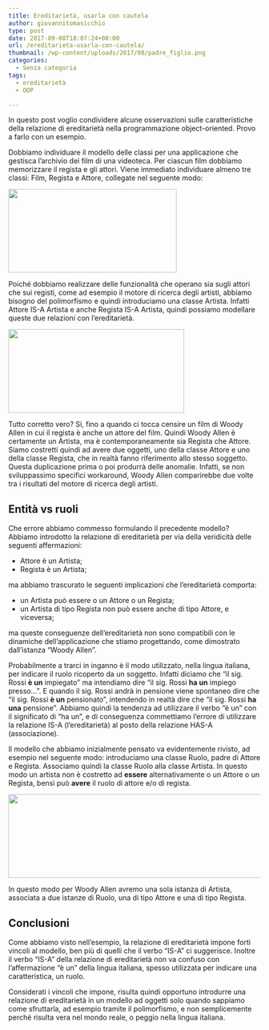 ```yaml
---
title: Ereditarietà, usarla con cautela
author: giovannitomasicchio
type: post
date: 2017-09-08T18:07:24+00:00
url: /ereditarieta-usarla-con-cautela/
thumbnail: /wp-content/uploads/2017/08/padre_figlio.png
categories:
  - Senza categoria
tags:
  - ereditarietà
  - OOP

---
```

In questo post voglio condividere alcune osservazioni sulle caratteristiche della relazione di ereditarietà nella programmazione object-oriented. Provo a farlo con un esempio.

Dobbiamo individuare il modello delle classi per una applicazione che gestisca l&#8217;archivio dei film di una videoteca. Per ciascun film dobbiamo memorizzare il regista e gli attori. Viene immediato individuare almeno tre classi: Film, Regista e Attore, collegate nel seguente modo:

<img loading="lazy" class="size-full wp-image-191 aligncenter" src="https://www.giovannitomasicchio.it/wp-content/uploads/2017/08/modello_1.png" alt="" width="336" height="167" srcset="https://www.giovannitomasicchio.it/wp-content/uploads/2017/08/modello_1.png 336w, https://www.giovannitomasicchio.it/wp-content/uploads/2017/08/modello_1-300x149.png 300w" sizes="(max-width: 336px) 100vw, 336px" /> 

Poiché dobbiamo realizzare delle funzionalità che operano sia sugli attori che sui registi, come ad esempio il motore di ricerca degli artisti, abbiamo bisogno del polimorfismo e quindi introduciamo una classe Artista. Infatti Attore IS-A Artista e anche Regista IS-A Artista, quindi possiamo modellare queste due relazioni con l&#8217;ereditarietà.

<img loading="lazy" class="size-full wp-image-192 aligncenter" src="https://www.giovannitomasicchio.it/wp-content/uploads/2017/08/modello_2.png" alt="" width="351" height="167" srcset="https://www.giovannitomasicchio.it/wp-content/uploads/2017/08/modello_2.png 351w, https://www.giovannitomasicchio.it/wp-content/uploads/2017/08/modello_2-300x143.png 300w" sizes="(max-width: 351px) 100vw, 351px" /> 

Tutto corretto vero? Si, fino a quando ci tocca censire un film di Woody Allen in cui il regista è anche un attore del film. Quindi Woody Allen è certamente un Artista, ma è contemporaneamente sia Regista che Attore. Siamo costretti quindi ad avere due oggetti, uno della classe Attore e uno della classe Regista, che in realtà fanno riferimento allo stesso soggetto. Questa duplicazione prima o poi produrrà delle anomalie. Infatti, se non sviluppassimo specifici workaround, Woody Allen comparirebbe due volte tra i risultati del motore di ricerca degli artisti.

## Entità vs ruoli

Che errore abbiamo commesso formulando il precedente modello? Abbiamo introdotto la relazione di ereditarietà per via della veridicità delle seguenti affermazioni:

  * Attore è un Artista;
  * Regista è un Artista;

ma abbiamo trascurato le seguenti implicazioni che l&#8217;ereditarietà comporta:

  * un Artista può essere o un Attore o un Regista;
  * un Artista di tipo Regista non può essere anche di tipo Attore, e viceversa;

ma queste conseguenze dell&#8217;ereditarietà non sono compatibili con le dinamiche dell&#8217;applicazione che stiamo progettando, come dimostrato dall&#8217;istanza &#8220;Woody Allen&#8221;.

Probabilmente a trarci in inganno è il modo utilizzato, nella lingua italiana, per indicare il ruolo ricoperto da un soggetto. Infatti diciamo che &#8220;il sig. Rossi **è un** impiegato&#8221; ma intendiamo dire &#8220;il sig. Rossi **ha un** impiego presso&#8230;&#8221;. E quando il sig. Rossi andrà in pensione viene spontaneo dire che &#8220;il sig. Rossi **è un** pensionato&#8221;, intendendo in realtà dire che &#8220;il sig. Rossi **ha una** pensione&#8221;. Abbiamo quindi la tendenza ad utilizzare il verbo &#8220;è un&#8221; con il significato di &#8220;ha un&#8221;, e di conseguenza commettiamo l&#8217;errore di utilizzare la relazione IS-A (l&#8217;ereditarietà) al posto della relazione HAS-A (associazione).

Il modello che abbiamo inizialmente pensato va evidentemente rivisto, ad esempio nel seguente modo: introduciamo una classe Ruolo, padre di Attore e Regista. Associamo quindi la classe Ruolo alla classe Artista. In questo modo un artista non è costretto ad **essere** alternativamente o un Attore o un Regista, bensì può **avere** il ruolo di attore e/o di regista.

<img loading="lazy" class="size-full wp-image-193 aligncenter" src="https://www.giovannitomasicchio.it/wp-content/uploads/2017/08/modello_3.png" alt="" width="579" height="167" srcset="https://www.giovannitomasicchio.it/wp-content/uploads/2017/08/modello_3.png 579w, https://www.giovannitomasicchio.it/wp-content/uploads/2017/08/modello_3-300x87.png 300w" sizes="(max-width: 579px) 100vw, 579px" /> 

In questo modo per Woody Allen avremo una sola istanza di Artista, associata a due istanze di Ruolo, una di tipo Attore e una di tipo Regista.

## Conclusioni

Come abbiamo visto nell&#8217;esempio, la relazione di ereditarietà impone forti vincoli al modello, ben più di quelli che il verbo &#8220;IS-A&#8221; ci suggerisce. Inoltre il verbo &#8220;IS-A&#8221; della relazione di ereditarietà non va confuso con l&#8217;affermazione &#8220;è un&#8221; della lingua italiana, spesso utilizzata per indicare una caratteristica, un ruolo.

Considerati i vincoli che impone, risulta quindi opportuno introdurre una relazione di ereditarietà in un modello ad oggetti solo quando sappiamo come sfruttarla, ad esempio tramite il polimorfismo, e non semplicemente perché risulta vera nel mondo reale, o peggio nella lingua italiana.